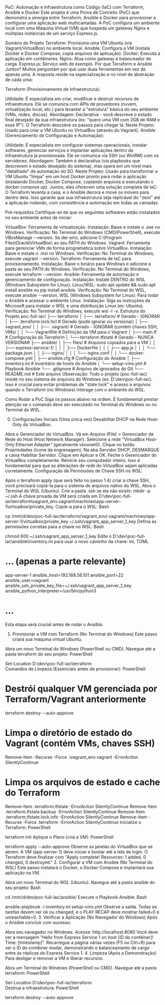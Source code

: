PoC: Automação e Infraestrutura como Código (IaC) com Terraform, Ansible e Docker
Este projeto é uma Prova de Conceito (PoC) que demonstra a sinergia entre Terraform, Ansible e Docker para provisionar e configurar uma aplicação web multicamadas. A PoC configura um ambiente local com uma Máquina Virtual (VM) que hospeda um gateway Nginx e múltiplas instâncias de um serviço Express.js.

Sumário do Projeto
Terraform: Provisiona uma VM Ubuntu (via Vagrant/VirtualBox) no ambiente local.
Ansible: Configura a VM (instala Docker e Docker Compose, copia arquivos de aplicação).
Docker: Executa a aplicação em contêineres.
Nginx: Atua como gateway e balanceador de carga.
Express.js: Serviço web de exemplo.
Por que Terraform e Ansible Juntos?
Muitos perguntam por que usar duas ferramentas em vez de apenas uma. A resposta reside na especialização e no nível de abstração de cada uma:

Terraform (Provisionamento de Infraestrutura):

Utilidade: É especialista em criar, modificar e destruir recursos de infraestrutura. Ele se comunica com APIs de provedores (nuvem, virtualização local, etc.) para levantar a "estrutura" básica do seu ambiente (VMs, redes, discos).
Abordagem: Declarativa - você descreve o estado final desejado da sua infraestrutura (ex: "quero uma VM com 2GB de RAM e esse IP"). O Terraform descobre os passos para chegar lá.
Neste Projeto: Usado para criar a VM Ubuntu no VirtualBox (através do Vagrant).
Ansible (Gerenciamento de Configuração e Automação):

Utilidade: É especialista em configurar sistemas operacionais, instalar softwares, gerenciar serviços e implantar aplicações dentro da infraestrutura já provisionada. Ele se comunica via SSH (ou WinRM) com os servidores.
Abordagem: Também é declarativa (via playbooks que descrevem o estado desejado do sistema), mas opera em um nível mais "detalhado" de automação do SO.
Neste Projeto: Usado para transformar a VM Ubuntu "limpa" em um host Docker pronto para rodar a aplicação (instalando Docker, Docker Compose, copiando arquivos e executando o docker compose up).
Juntos, eles oferecem uma solução completa de IaC: O Terraform levanta a casa, e o Ansible decora e move os móveis para dentro dela. Isso garante que sua infraestrutura seja replicável do "zero" até a aplicação rodando, com consistência e automação em todas as camadas.

Pré-requisitos
Certifique-se de que os seguintes softwares estão instalados no seu ambiente antes de iniciar:

VirtualBox: Ferramenta de virtualização.
Instalação: Baixe e instale o .exe no Windows.
Verificação: No Terminal do Windows (CMD/PowerShell), execute VBoxManage --version. Se der erro, adicione C:\Program Files\Oracle\VirtualBox\ ao seu PATH do Windows.
Vagrant: Ferramenta para gerenciar VMs de forma programática sobre VirtualBox.
Instalação: Baixe e instale o .msi no Windows.
Verificação: No Terminal do Windows, execute vagrant --version.
Terraform: Ferramenta de IaC para provisionamento.
Instalação: Baixe o binário para Windows e adicione a pasta ao seu PATH do Windows.
Verificação: No Terminal do Windows, execute terraform --version.
Ansible: Ferramenta de automação e gerenciamento de configuração.
Instalação: Instale DENTRO do WSL (Windows Subsystem for Linux).
Linux/WSL: sudo apt update && sudo apt install ansible ou pip install ansible.
Verificação: No Terminal do WSL, execute ansible --version.
WSL (Windows Subsystem for Linux): Para rodar o Ansible e acessar o ambiente Linux.
Instalação: Siga as instruções da Microsoft para instalar o WSL e uma distribuição Linux (ex: Ubuntu).
Verificação: No Terminal do Windows, execute wsl -l -v.
Estrutura do Projeto
poc-full-iac/
├── terraform/
│   ├── .terraform/            # Gerado - IGNORAR
│   ├── .terraform.lock.hcl    # Gerado (pode ignorar ou versionar)
│   ├── vagrant_env/
│   │   ├── .vagrant/          # Gerado - IGNORAR (contém chaves SSH, VMs)
│   │   └── Vagrantfile        # Definição da VM para o Vagrant
│   ├── main.tf                # Configuração do Terraform
│   └── terraform.tfstate      # Gerado - NUNCA VERSIONAR
├── ansible/
│   ├── files/                 # Arquivos copiados para a VM
│   │   ├── express-service-1/
│   │   │   ├── Dockerfile
│   │   │   ├── app.js
│   │   │   └── package.json
│   │   ├── nginx/
│   │   │   └── nginx.conf
│   │   └── docker-compose.yml
│   ├── ansible.cfg            # Configuração do Ansible
│   ├── inventory.ini          # Inventário de hosts do Ansible
│   └── setup-vms.yml          # Playbook Ansible
└── .gitignore                 # Arquivo de ignorados do Git
└── README.md                  # Este arquivo
Observação: Todo o projeto (poc-full-iac) reside no seu sistema de arquivos do Windows (ex: D:\dev\poc-full-iac). Isso é crucial para evitar problemas de "state lock" e acesso a arquivos quando o Terraform (no Windows) interage com o ambiente do WSL.

Como Rodar a PoC
Siga os passos abaixo na ordem. É fundamental prestar atenção se o comando deve ser executado no Terminal do Windows ou no Terminal do WSL.

0. Configurações Iniciais (Uma única vez)
Desabilitar DHCP na Rede Host-Only do VirtualBox:

Abra o Gerenciador do VirtualBox.
Vá em Arquivo (File) > Gerenciador de Rede do Host (Host Network Manager).
Selecione a rede "VirtualBox Host-Only Ethernet Adapter" (geralmente vboxnet0).
Clique no botão Propriedades (ícone da engrenagem).
Na aba Servidor DHCP, DESMARQUE a caixa Habilitar Servidor. Clique em Aplicar e OK.
Feche o Gerenciador do VirtualBox completamente.
Reinicie seu computador inteiro. Isso é fundamental para que as alterações de rede do VirtualBox sejam aplicadas corretamente.
Configuração de Permissões de Chave SSH no WSL:

Após o terraform apply (que será feito no passo 1.4) criar a chave SSH, você precisará copiá-la para o sistema de arquivos nativo do WSL.
Abra o Terminal do WSL (Ubuntu).
Crie a pasta .ssh se ela não existir: mkdir -p ~/.ssh
A chave privada da VM será criada em D:\dev\poc-full-iac\terraform\vagrant_env\.vagrant\machines\app-server-1\virtualbox\private_key. Copie-a para o WSL:
Bash

cp /mnt/d/dev/poc-full-iac/terraform/vagrant_env/.vagrant/machines/app-server-1/virtualbox/private_key ~/.ssh/vagrant_app_server_1_key
Defina as permissões corretas para a chave no WSL:
Bash

chmod 600 ~/.ssh/vagrant_app_server_1_key
Edite o D:\dev\poc-full-iac\ansible\inventory.ini para usar o novo caminho da chave:
Ini, TOML

# ... (apenas a parte relevante)
app-server-1 ansible_host=192.168.56.101 ansible_port=22 ansible_user=vagrant ansible_ssh_private_key_file=~/.ssh/vagrant_app_server_1_key ansible_python_interpreter=/usr/bin/python3
# ...
Esta etapa será crucial antes de rodar o Ansible.
1. Provisionar a VM com Terraform (No Terminal do Windows)
Este passo criará sua máquina virtual Ubuntu.

Abra um novo Terminal do Windows (PowerShell ou CMD).
Navegue até a pasta terraform do seu projeto:
PowerShell

Set-Location D:\dev\poc-full-iac\terraform\
Comandos de Limpeza (Essenciais antes de provisionar):
PowerShell

# Destrói qualquer VM gerenciada por Terraform/Vagrant anteriormente
terraform destroy --auto-approve
# Limpa o diretório de estado do Vagrant (contém VMs, chaves SSH)
Remove-Item -Recurse -Force .\vagrant_env\.vagrant -ErrorAction SilentlyContinue
# Limpa os arquivos de estado e cache do Terraform
Remove-Item .terraform.tfstate -ErrorAction SilentlyContinue
Remove-Item .terraform.tfstate.backup -ErrorAction SilentlyContinue
Remove-Item .terraform.tfstate.lock.info -ErrorAction SilentlyContinue
Remove-Item -Recurse -Force .terraform -ErrorAction SilentlyContinue
Inicialize o Terraform:
PowerShell

terraform init
Aplique o Plano (cria a VM):
PowerShell

terraform apply --auto-approve
Observe as janelas do VirtualBox que se abrem. A VM (app-server-1) deve iniciar e bootar até a tela de login.
O Terraform deve finalizar com "Apply complete! Resources: 1 added, 0 changed, 0 destroyed."
2. Configurar a VM com Ansible (No Terminal do WSL)
Este passo instalará o Docker, o Docker Compose e implantará sua aplicação na VM.

Abra um novo Terminal do WSL (Ubuntu).
Navegue até a pasta ansible do seu projeto:
Bash

cd /mnt/d/dev/poc-full-iac/ansible/
Execute o Playbook Ansible:
Bash

ansible-playbook -i inventory.ini setup-vms.yml
Observe a saída. Todas as tarefas devem ser ok ou changed, e o PLAY RECAP deve mostrar failed=0 e unreachable=0.
3. Verificar a Aplicação (No Navegador do Windows)
Após o Ansible concluir com sucesso:

Abra seu navegador no Windows.
Acesse: http://localhost:8080
Você deve ver a mensagem "Hello from Express Service 1 on host [ID do contêiner]! Time: [timestamp]".
Recarregue a página várias vezes (F5 ou Ctrl+R) para ver o ID do contêiner mudar, demonstrando o balanceamento de carga entre as réplicas do Express Service 1.
4. Limpeza (Após a Demonstração)
Para desligar e remover a VM e liberar recursos:

Abra um Terminal do Windows (PowerShell ou CMD).
Navegue até a pasta terraform:
PowerShell

Set-Location D:\dev\poc-full-iac\terraform\
Destrua a infraestrutura:
PowerShell

terraform destroy --auto-approve